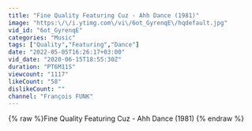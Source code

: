 ```yaml
---
title: "Fine Quality Featuring Cuz - Ahh Dance (1981)"
image: "https:\/\/i.ytimg.com\/vi\/6ot_GyrenqE\/hqdefault.jpg"
vid_id: "6ot_GyrenqE"
categories: "Music"
tags: ["Quality","Featuring","Dance"]
date: "2022-05-05T16:26:17+03:00"
vid_date: "2020-06-15T18:55:30Z"
duration: "PT6M11S"
viewcount: "1117"
likeCount: "58"
dislikeCount: ""
channel: "François FUNK"
---
```

{% raw %}Fine Quality Featuring Cuz - Ahh Dance (1981) {% endraw %}
